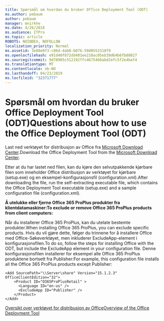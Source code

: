 ```yaml
---
title: Spørsmål om hvordan du bruker Office Deployment Tool (ODT)
ms.author: pebaum
author: pebaum
manager: mnirkhe
ms.date: 4/26/2018
ms.audience: ITPro
ms.topic: article
ROBOTS: NOINDEX, NOFOLLOW
localization_priority: Normal
ms.assetid: 3e88e0f3-c86d-4ab8-b076-59d0552318f9
ms.openlocfilehash: e91d40f872dd401ee210ac05eb39d64b6fb88027
ms.sourcegitcommit: 9d78905c512192ffc4675468abd2efc5f2e4baf4
ms.translationtype: MT
ms.contentlocale: nb-NO
ms.lasthandoff: 04/23/2019
ms.locfileid: "32371777"
---
```

# <a name="questions-about-how-to-use-the-office-deployment-tool-odt"></a><span data-ttu-id="ffe40-102">Spørsmål om hvordan du bruker Office Deployment Tool (ODT)</span><span class="sxs-lookup"><span data-stu-id="ffe40-102">Questions about how to use the Office Deployment Tool (ODT)</span></span>

<span data-ttu-id="ffe40-103">Last ned verktøyet for distribusjon av Office fra [Microsoft Download Center](http://go.microsoft.com/fwlink/p/?LinkID=626065).</span><span class="sxs-lookup"><span data-stu-id="ffe40-103">Download the Office Deployment Tool from the [Microsoft Download Center](http://go.microsoft.com/fwlink/p/?LinkID=626065).</span></span>
  
<span data-ttu-id="ffe40-104">Etter at du har lastet ned filen, kan du kjøre den selvutpakkende kjørbare filen som inneholder Office distribusjon av verktøyet for kjørbare (setup.exe) og en eksempel-konfigurasjonsfil (configuration.xml).</span><span class="sxs-lookup"><span data-stu-id="ffe40-104">After downloading the file, run the self-extracting executable file, which contains the Office Deployment Tool executable (setup.exe) and a sample configuration file (configuration.xml).</span></span>
  
 <span data-ttu-id="ffe40-105">**Å utelukke eller fjerne Office 365 ProPlus produkter fra klientdatamaskiner:**</span><span class="sxs-lookup"><span data-stu-id="ffe40-105">**To exclude or remove Office 365 ProPlus products from client computers:**</span></span>
  
<span data-ttu-id="ffe40-106">Når du installerer Office 365 ProPlus, kan du utelate bestemte produkter.</span><span class="sxs-lookup"><span data-stu-id="ffe40-106">When installing Office 365 ProPlus, you can exclude specific products.</span></span> <span data-ttu-id="ffe40-107">Hvis du vil gjøre dette, følger du trinnene for å installere Office med Office-Søkeverktøyet, men inkluderer ExcludeApp-element i konfigurasjonsfilen.</span><span class="sxs-lookup"><span data-stu-id="ffe40-107">To do so, follow the steps for installing Office with the ODT, but include the ExcludeApp element in your configuration file.</span></span> <span data-ttu-id="ffe40-108">Denne konfigurasjonsfilen installerer for eksempel alle Office 365 ProPlus produktene bortsett fra Publisher:</span><span class="sxs-lookup"><span data-stu-id="ffe40-108">For example, this configuration file installs all the Office 365 ProPlus products except Publisher:</span></span>
  
```
<Add SourcePath="\\Server\share" Version="15.1.2.3" OfficeClientEdition="32">
    <Product ID="O365ProPlusRetail" >
      <Language ID="en-us" />
      <ExcludeApp ID="Publisher" />
    </Product>
</Add>
```

[<span data-ttu-id="ffe40-109">Oversikt over verktøyet for distribusjon av Office</span><span class="sxs-lookup"><span data-stu-id="ffe40-109">Overview of the Office Deployment Tool</span></span>](https://docs.microsoft.com/deployoffice/overview-of-the-office-2016-deployment-tool)
  

